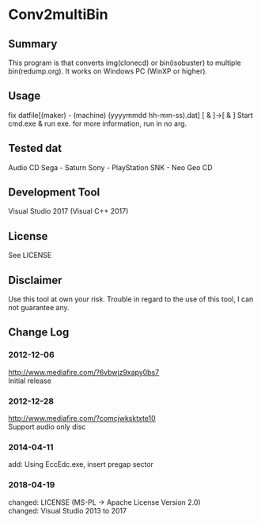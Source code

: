 # Conv2multiBin
## Summary
This program is that converts img(clonecd) or bin(isobuster) to multiple bin(redump.org).
It works on Windows PC (WinXP or higher).

## Usage
fix datfile[(maker) - (machine) (yyyymmdd hh-mm-ss).dat]
	[ & ]->[ &amp; ]
Start cmd.exe & run exe. for more information, run in no arg.

## Tested dat
Audio CD
Sega - Saturn
Sony - PlayStation
SNK - Neo Geo CD

## Development Tool
Visual Studio 2017 (Visual C++ 2017)

## License
See LICENSE

## Disclaimer
Use this tool at own your risk.
Trouble in regard to the use of this tool, I can not guarantee any.

## Change Log
### 2012-12-06
http://www.mediafire.com/?6vbwjz9xapy0bs7  
Initial release  

### 2012-12-28
http://www.mediafire.com/?comcjwksktxte10  
Support audio only disc

### 2014-04-11
add: Using EccEdc.exe, insert pregap sector

### 2018-04-19
changed: LICENSE (MS-PL -> Apache License Version 2.0)  
changed: Visual Studio 2013 to 2017

